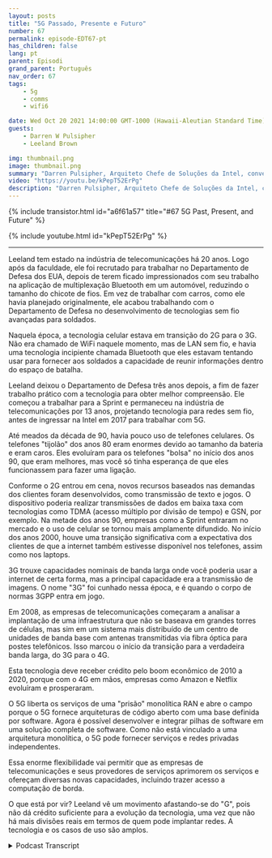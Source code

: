 ```yaml
---
layout: posts
title: "5G Passado, Presente e Futuro"
number: 67
permalink: episode-EDT67-pt
has_children: false
lang: pt
parent: Episodi
grand_parent: Português
nav_order: 67
tags:
    - 5g
    - comms
    - wifi6

date: Wed Oct 20 2021 14:00:00 GMT-1000 (Hawaii-Aleutian Standard Time)
guests:
    - Darren W Pulsipher
    - Leeland Brown

img: thumbnail.png
image: thumbnail.png
summary: "Darren Pulsipher, Arquiteto Chefe de Soluções da Intel, conversa com Leeland Brown, Diretor Técnico de 5G da Intel Federal, sobre o passado, presente e futuro do 5G, com ênfase em seu uso pelo Departamento de Defesa. Parte 1 de 2."
video: "https://youtu.be/kPepT52ErPg"
description: "Darren Pulsipher, Arquiteto Chefe de Soluções da Intel, conversa com Leeland Brown, Diretor Técnico de 5G da Intel Federal, sobre o passado, presente e futuro do 5G, com ênfase em seu uso pelo Departamento de Defesa. Parte 1 de 2."
---
```


<div>
{% include transistor.html id="a6f61a57" title="#67 5G Past, Present, and Future" %}

{% include youtube.html id="kPepT52ErPg" %}
</div>

---

Leeland tem estado na indústria de telecomunicações há 20 anos. Logo após da faculdade, ele foi recrutado para trabalhar no Departamento de Defesa dos EUA, depois de terem ficado impressionados com seu trabalho na aplicação de multiplexação Bluetooth em um automóvel, reduzindo o tamanho do chicote de fios. Em vez de trabalhar com carros, como ele havia planejado originalmente, ele acabou trabalhando com o Departamento de Defesa no desenvolvimento de tecnologias sem fio avançadas para soldados.

Naquela época, a tecnologia celular estava em transição do 2G para o 3G. Não era chamado de WiFi naquele momento, mas de LAN sem fio, e havia uma tecnologia incipiente chamada Bluetooth que eles estavam tentando usar para fornecer aos soldados a capacidade de reunir informações dentro do espaço de batalha.

Leeland deixou o Departamento de Defesa três anos depois, a fim de fazer trabalho prático com a tecnologia para obter melhor compreensão. Ele começou a trabalhar para a Sprint e permaneceu na indústria de telecomunicações por 13 anos, projetando tecnologia para redes sem fio, antes de ingressar na Intel em 2017 para trabalhar com 5G.

Até meados da década de 90, havia pouco uso de telefones celulares. Os telefones "tijolão" dos anos 80 eram enormes devido ao tamanho da bateria e eram caros. Eles evoluíram para os telefones "bolsa" no início dos anos 90, que eram melhores, mas você só tinha esperança de que eles funcionassem para fazer uma ligação.

Conforme o 2G entrou em cena, novos recursos baseados nas demandas dos clientes foram desenvolvidos, como transmissão de texto e jogos. O dispositivo poderia realizar transmissões de dados em baixa taxa com tecnologias como TDMA (acesso múltiplo por divisão de tempo) e GSN, por exemplo. Na metade dos anos 90, empresas como a Sprint entraram no mercado e o uso de celular se tornou mais amplamente difundido. No início dos anos 2000, houve uma transição significativa com a expectativa dos clientes de que a internet também estivesse disponível nos telefones, assim como nos laptops.

3G trouxe capacidades nominais de banda larga onde você poderia usar a internet de certa forma, mas a principal capacidade era a transmissão de imagens. O nome "3G" foi cunhado nessa época, e é quando o corpo de normas 3GPP entra em jogo.

Em 2008, as empresas de telecomunicações começaram a analisar a implantação de uma infraestrutura que não se baseava em grandes torres de células, mas sim em um sistema mais distribuído de um centro de unidades de banda base com antenas transmitidas via fibra óptica para postes telefônicos. Isso marcou o início da transição para a verdadeira banda larga, do 3G para o 4G.

Esta tecnologia deve receber crédito pelo boom econômico de 2010 a 2020, porque com o 4G em mãos, empresas como Amazon e Netflix evoluíram e prosperaram.

O 5G liberta os serviços de uma "prisão" monolítica RAN e abre o campo porque o 5G fornece arquiteturas de código aberto com uma base definida por software. Agora é possível desenvolver e integrar pilhas de software em uma solução completa de software. Como não está vinculado a uma arquitetura monolítica, o 5G pode fornecer serviços e redes privadas independentes.

Essa enorme flexibilidade vai permitir que as empresas de telecomunicações e seus provedores de serviços aprimorem os serviços e ofereçam diversas novas capacidades, incluindo trazer acesso a computação de borda.

O que está por vir? Leeland vê um movimento afastando-se do "G", pois não dá crédito suficiente para a evolução da tecnologia, uma vez que não há mais divisões reais em termos de quem pode implantar redes. A tecnologia e os casos de uso são amplos.



<details>
<summary> Podcast Transcript </summary>

<p></p>

</details>
